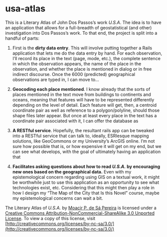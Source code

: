 usa-atlas
=========

This is a Literary Atlas of John Dos Passos’s work *U.S.A*. The idea is to have an application that allows for a full-breadth of geostatistical (and other) investigation into Dos Passos’s work. To that end, the project is split into a handful of parts:

1. First is the **dirty data entry**. This will involve putting together a Rails application that lets me do the data entry by hand. For each observation, I’ll record its place in the text (page, mode, etc.), the complete sentence in which the observation appears, the name of the place in the observation, and whether the place is mentioned in dialog or in free indirect discourse. Once the 6000 (predicted) geographical observations are typed in, I can move to…

2. **Geocoding each place mentioned**. I know already that the sorts of places mentioned in the text move from buildings to continents and oceans, meaning that features will have to be represented differently depending on the level of detail. Each feature will get, then, a centroid coordinate pair as well as reference to a polygon/polyline, should those shape files later appear. But once at least every place in the text has a coordinate pair associated with it, I can offer the database as

3. **A RESTful service**. Hopefully, the resultant rails app can be tweaked into a RESTful service that can talk to, ideally, ESRIesque mapping solutions, like GeoCommons or my University’s ArcGIS online. I’m not sure how possible that is, or how expensive it will get on my end, but we can see what develops, with the goal of ultimately having an application that

4. **Facilitates asking questions about how to read *U.S.A.* by encouraging new ones based on the geographical data.** Even with my epistemological concern regarding using GIS on a textual work, it might be worthwhile just to use this application as an opportunity to see what technologies exist, etc. Considering that this might then play a role in how I design my “The Map of the City that Is this Novel” course, maybe my epistemological concerns can wait a bit.

The Literary Atlas of *U.S.A.* by [Moacir P. de Sá Pereira](http://moacir.com) is licensed under a [Creative Commons Attribution-NonCommercial-ShareAlike 3.0 Unported License](http://creativecommons.org/licenses/by-nc-sa/3.0/). To view a copy of this license, visit [http://creativecommons.org/licenses/by-nc-sa/3.0/](http://creativecommons.org/licenses/by-nc-sa/3.0/)